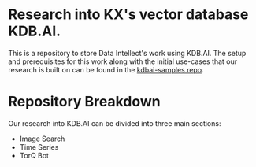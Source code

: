 # Research into KX's vector database KDB.AI.

This is a repository to store Data Intellect's work using KDB.AI. The setup and prerequisites for this work along with the initial use-cases that our research is built on can be found in the [kdbai-samples repo](https://github.com/KxSystems/kdbai-samples/tree/main).

# Repository Breakdown

Our research into KDB.AI can be divided into three main sections:
* Image Search
* Time Series
* TorQ Bot


